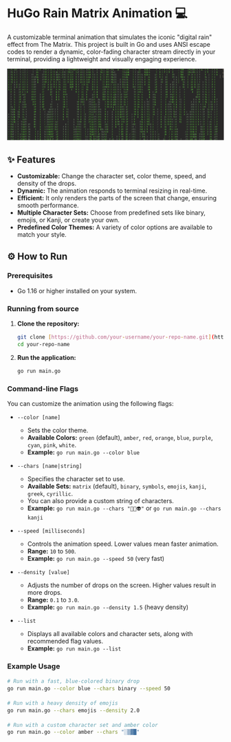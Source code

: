 # HuGo Rain Matrix Animation 💻

A customizable terminal animation that simulates the iconic "digital rain" effect from The Matrix. This project is built in Go and uses ANSI escape codes to render a dynamic, color-fading character stream directly in your terminal, providing a lightweight and visually engaging experience.

![A screenshot of the matrix code animation](images/image.png)

## ✨ Features

- **Customizable:** Change the character set, color theme, speed, and density of the drops.
- **Dynamic:** The animation responds to terminal resizing in real-time.
- **Efficient:** It only renders the parts of the screen that change, ensuring smooth performance.
- **Multiple Character Sets:** Choose from predefined sets like binary, emojis, or Kanji, or create your own.
- **Predefined Color Themes:** A variety of color options are available to match your style.

## ⚙️ How to Run

### Prerequisites

- Go 1.16 or higher installed on your system.

### Running from source

1.  **Clone the repository:**
    ```bash
    git clone [https://github.com/your-username/your-repo-name.git](https://github.com/your-username/your-repo-name.git)
    cd your-repo-name
    ```

2.  **Run the application:**
    ```bash
    go run main.go
    ```

### Command-line Flags

You can customize the animation using the following flags:

-   `--color [name]`
    -   Sets the color theme.
    -   **Available Colors:** `green` (default), `amber`, `red`, `orange`, `blue`, `purple`, `cyan`, `pink`, `white`.
    -   **Example:** `go run main.go --color blue`

-   `--chars [name|string]`
    -   Specifies the character set to use.
    -   **Available Sets:** `matrix` (default), `binary`, `symbols`, `emojis`, `kanji`, `greek`, `cyrillic`.
    -   You can also provide a custom string of characters.
    -   **Example:** `go run main.go --chars "👾🤖👽"` or `go run main.go --chars kanji`

-   `--speed [milliseconds]`
    -   Controls the animation speed. Lower values mean faster animation.
    -   **Range:** `10` to `500`.
    -   **Example:** `go run main.go --speed 50` (very fast)

-   `--density [value]`
    -   Adjusts the number of drops on the screen. Higher values result in more drops.
    -   **Range:** `0.1` to `3.0`.
    -   **Example:** `go run main.go --density 1.5` (heavy density)

-   `--list`
    -   Displays all available colors and character sets, along with recommended flag values.
    -   **Example:** `go run main.go --list`

### Example Usage

```bash
# Run with a fast, blue-colored binary drop
go run main.go --color blue --chars binary --speed 50

# Run with a heavy density of emojis
go run main.go --chars emojis --density 2.0

# Run with a custom character set and amber color
go run main.go --color amber --chars "░▒▓█"
